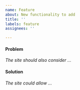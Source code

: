 ```yaml
---
name: Feature
about: New functionality to add
title: ''
labels: feature
assignees: ''

---
```


#### Problem

_The site should also consider ..._

#### Solution

_The site could allow ..._
